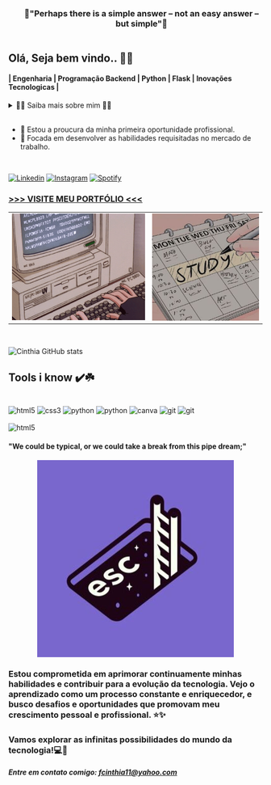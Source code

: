 <div id="user-content-toc">
  <ul align="center">
    <summary><h3 style="display: inline-block">🌟"Perhaps there is a simple answer – not an easy answer – but simple"🌟 </h1></summary>
</div>
    
## Olá, Seja bem vindo.. 💜💫

#### | Engenharia | Programação Backend | Python | Flask | Inovações Tecnologicas | 

<details>
  <summary>👨‍💻 Saiba mais sobre mim 👨‍💻</summary>

  - 💬 Tenho 22 anos, moro em Minas Gerais e estou cursando o segundo ano da graduação em Engenharia de Software na UNOPAR(EAD). Faço trabalho voluntário no CREAJR-MG como assessora de documentos.

  - ⚡ Interesse em tecnologia, programação, música, escrita criativa e psicologia.
</details>

<br/>

- 🔭 Estou a proucura da minha primeira oportunidade profissional.
- 🔭 Focada em desenvolver as habilidades requisitadas no mercado de trabalho. 

<br/>

[![Linkedin](https://img.shields.io/badge/LinkedIn-0077B5?style=for-the-badge&logo=linkedin&logoColor=white)](www.linkedin.com/in/cinthia-ferreira-8317812ab)
[![Instagram](https://img.shields.io/badge/Instagram-E4405F?style=for-the-badge&logo=instagram&logoColor=white)](https://www.instagram.com/cristin.y/)
[![Spotify](https://img.shields.io/badge/Spotify-1ED760?&style=for-the-badge&logo=spotify&logoColor=white)](https://open.spotify.com/playlist/5Ps9dgT82unN5trGebXivM?si=5d2760f976c64595)

<h3><a href="https://cinthiaferreira-portfolio.vercel.app/"> >>> VISITE MEU PORTFÓLIO  <<<  </a></h3>

<div align="center">
  <table>
    <tr>
      <td><img src="./69b28856241ddc9ee1b856faea64db05 (1).gif"></td>
      <td><img src="./fbf3bef502fdf8d66d958a011b71351a (2).jpg"></td>
    </tr>
  </table>
</div>

<br/>

![Cinthia GitHub stats](https://github-readme-stats.vercel.app/api?username=AsknessOne&show_icons=true&theme=one_dark_pro) 
   
## Tools i know ✔️☘️

<div style="display= inline_block"><br/>
<img align="center" alt="html5" src="https://img.shields.io/badge/HTML5-E34F26?style=for-the-badge&logo=html5&logoColor=white">
<img align="center" alt="css3" src="https://img.shields.io/badge/CSS3-1572B6?style=for-the-badge&logo=css3&logoColor=white">
<img align="center" alt="python" src="https://img.shields.io/badge/Python-14354C?style=for-the-badge&logo=python&logoColor=white">
<img align="center" alt="python" src="https://img.shields.io/badge/Flask-000000?style=for-the-badge&logo=flask&logoColor=white">
<img align="center" alt="canva" src="https://img.shields.io/badge/Canva-%2300C4CC.svg?&style=for-the-badge&logo=Canva&logoColor=white">
<img align="center" alt="git" src="https://img.shields.io/badge/GIT-E44C30?style=for-the-badge&logo=git&logoColor=white">
<img align="center" alt="git" src="https://img.shields.io/badge/Bootstrap-563D7C?style=for-the-badge&logo=bootstrap&logoColor=white">
</div><br/>

<img alt="html5"  src="https://github-readme-stats.vercel.app/api/top-langs/?username=AsknessOne&theme=blue-green">

<br/> 

#### "We could be typical, or we could take a break from this pipe dream;"
<div align="center">
  <img align="center" src="./03e3623da0915e04dfbd5a2d76308bd6.jpg" alt="Imagem">
</div>


### Estou comprometida em aprimorar continuamente minhas habilidades e contribuir para a evolução da tecnologia. Vejo o aprendizado como um processo constante e enriquecedor, e busco desafios e oportunidades que promovam meu crescimento pessoal e profissional. ⭐✨

### Vamos explorar as infinitas possibilidades do mundo da tecnologia!💻🚀

##### Entre em contato comigo: fcinthia11@yahoo.com

